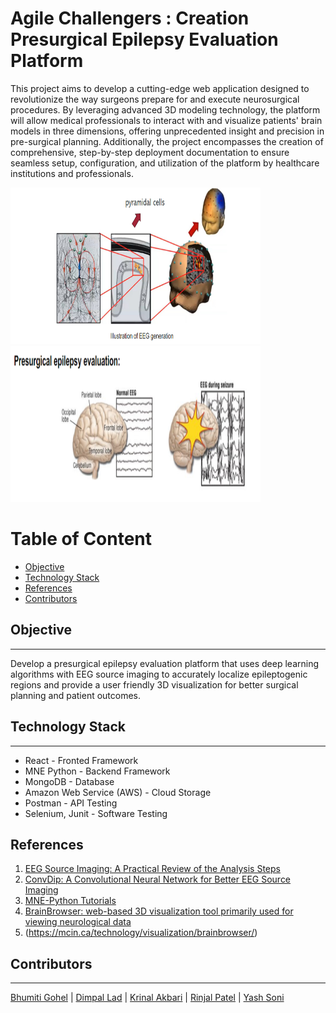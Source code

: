 # Agile Challengers : Creation Presurgical Epilepsy Evaluation Platform

This project aims to develop a cutting-edge web application designed to revolutionize the way surgeons prepare for and execute neurosurgical procedures. By leveraging advanced 3D modeling technology, the platform will allow medical professionals to interact with and visualize patients' brain models in three dimensions, offering unprecedented insight and precision in pre-surgical planning. Additionally, the project encompasses the creation of comprehensive, step-by-step deployment documentation to ensure seamless setup, configuration, and utilization of the platform by healthcare institutions and professionals.


<p>
  <img src="EEG.png" width="400" height="250">
  <img src="EEG2.png" width="400" height="250">
</p>

<h1>Table of Content</h1>

- [Objective](#objective)
- [Technology Stack](#technology-stack)
- [References](#references)
- [Contributors](#contributors)

## Objective
---
Develop a presurgical epilepsy evaluation platform that uses deep learning algorithms with EEG source imaging to accurately localize epileptogenic regions and provide a user friendly 3D visualization for better surgical planning and patient outcomes.


## Technology Stack
---

- React - Fronted Framework
- MNE Python - Backend Framework
- MongoDB - Database
- Amazon Web Service (AWS) - Cloud Storage
- Postman - API Testing
- Selenium, Junit - Software Testing
## References
1. [EEG Source Imaging: A Practical Review of the Analysis Steps](https://www.frontiersin.org/articles/10.3389/fneur.2019.00325/full)
2. [ConvDip: A Convolutional Neural Network for Better EEG Source Imaging](https://www.frontiersin.org/articles/10.3389/fnins.2021.569918/full)
3. [MNE-Python Tutorials](https://mne.tools/stable/auto_tutorials/index.html)
4. [BrainBrowser: web-based 3D visualization tool primarily used for viewing neurological data](https://brainbrowser.cbrain.mcgill.ca/)
5. (https://mcin.ca/technology/visualization/brainbrowser/)



## Contributors
---
[Bhumiti Gohel](https://github.com/bhumiti28) | [Dimpal Lad](https://github.com/Dimpal-lad) | [Krinal Akbari](https://github.com/Krinal-Akbari) | [Rinjal Patel](https://github.com/RinjalPatel490) | [Yash Soni](https://github.com/Yash55133)
